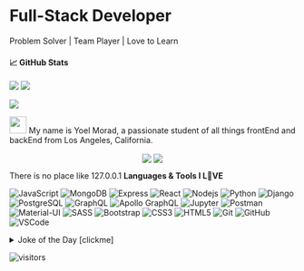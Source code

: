 # Full-Stack Developer 
Problem Solver | Team Player | Love to Learn

#### &#x1f4c8; GitHub Stats
<img src="https://github-readme-stats.vercel.app/api?username=yoel0&count_private=true&theme=vue&show_icons=true&hide_title=true&hide_border=true&hide=stars,issues" > <img src="https://github-readme-stats.vercel.app/api/top-langs/?username=yoel0&langs_count=10&layout=compact&theme=vue&hide_title=true&hide_border=true&hide=html" >

<img src="https://github-profile-trophy.vercel.app/?username=yoel0&title=Repositories,Commit,PullRequest,Followers,Joined2020,MultiLanguage" >

<img src="https://raw.githubusercontent.com/yoel0/yoel0/master/wave.gif" width="30px"> My name is Yoel Morad, a passionate student of all things frontEnd and backEnd from Los Angeles, California.
<p align="center">
<a href="https://www.linkedin.com/in/yoelmorad/" target="_blank"><img src="https://img.shields.io/badge/-0072b1?style=plastic&logo=Linkedin&logoColor=white" align="center" /></a>
<a href="mailto:yoelgabriel.m@gmail.com" target="_blank"><img src="https://img.shields.io/badge/-c14438?style=plastic&logo=Gmail&logoColor=white" align="center" /></a>
</p>

There is no place like 127.0.0.1
**Languages & Tools I L💚VE**  

![JavaScript](https://img.shields.io/badge/-JavaScript-black?style=flat-square&logo=javascript)
![MongoDB](https://img.shields.io/badge/-MongoDB-black?style=flat-square&logo=mongodb)
![Express](https://img.shields.io/badge/-Express-black?style=flat-square&logo=express)
![React](https://img.shields.io/badge/-ReactJS-black?style=flat-square&logo=react)
![Nodejs](https://img.shields.io/badge/-NodeJS-black?style=flat-square&logo=Node.js)
![Python](https://img.shields.io/badge/-Python3-black?style=flat-square&logo=Python)
![Django](https://img.shields.io/badge/-Django-darkgreen?style=flat-square&logo=django)
<br>
![PostgreSQL](https://img.shields.io/badge/-PostgreSQL-336791?style=flat-square&logo=postgresql)
![GraphQL](https://img.shields.io/badge/-GraphQL-E10098?style=flat-square&logo=graphql)
![Apollo GraphQL](https://img.shields.io/badge/-Apollo%20GraphQL-311C87?style=flat-square&logo=apollo-graphql)
![Jupyter](https://img.shields.io/badge/-Jupyter-black?style=flat-square&logo=jupyter)
![Postman](https://img.shields.io/badge/-Postman-FF6C37?style=flat-square&logo=postman&logoColor=FFFFFF)
<br>
![Material-UI](https://img.shields.io/badge/-Material_UI-0081CB?style=flat-square&logo=material-ui)
![SASS](https://img.shields.io/badge/-Sass-CC6699?style=flat-square&logo=sass&logoColor=FFFFFF)
![Bootstrap](https://img.shields.io/badge/-Bootstrap-563D7C?style=flat-square&logo=bootstrap)
![CSS3](https://img.shields.io/badge/-CSS3-1572B6?style=flat-square&logo=css3)
![HTML5](https://img.shields.io/badge/-HTML5-E34F26?style=flat-square&logo=html5&logoColor=white)
![Git](https://img.shields.io/badge/-Git-black?style=flat-square&logo=git)
![GitHub](https://img.shields.io/badge/-GitHub-181717?style=flat-square&logo=github)
![VSCode](https://img.shields.io/badge/-VS_Code-007ACC?style=flat-square&logo=visual-studio-code) 
<details><summary>Joke of the Day [clickme]</summary>
<img src="https://readme-jokes.vercel.app/api?theme=vue& alt="Jokes Card" />
</details>
									 
![visitors](https://komarev.com/ghpvc/?username=yoel0&color=brightgreen)

<!--
**yoel0/yoel0** is a ✨ _special_ ✨ repository because its `README.md` (this file) appears on your GitHub profile.

Here are some ideas to get you started:

- 🔭 I’m currently working on ...
- 🌱 I’m currently learning ...
- 👯 I’m looking to collaborate on ...
- 🤔 I’m looking for help with ...
- 💬 Ask me about ...
- 📫 How to reach me: ...
- 😄 Pronouns: ...
- ⚡ Fun fact: ...
-->
